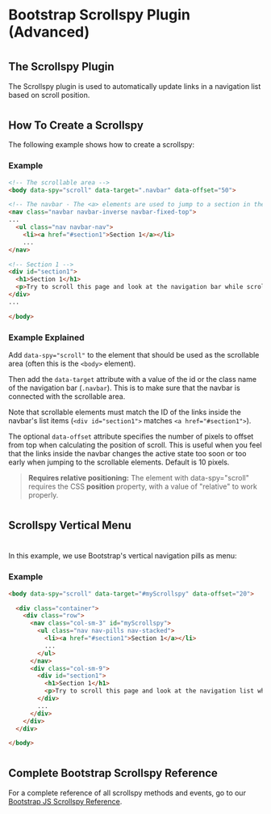 Bootstrap Scrollspy Plugin (Advanced)
=====================================

#  

The Scrollspy Plugin
--------------------

The Scrollspy plugin is used to automatically update links in a navigation list based on scroll position.

#  

#  

How To Create a Scrollspy
-------------------------

The following example shows how to create a scrollspy:

### Example

``` html
<!-- The scrollable area -->
<body data-spy="scroll" data-target=".navbar" data-offset="50">

<!-- The navbar - The <a> elements are used to jump to a section in the scrollable area -->
<nav class="navbar navbar-inverse navbar-fixed-top">
...
  <ul class="nav navbar-nav">
    <li><a href="#section1">Section 1</a></li>
    ...
</nav>

<!-- Section 1 -->
<div id="section1">
  <h1>Section 1</h1>
  <p>Try to scroll this page and look at the navigation bar while scrolling!</p>
</div>
...

</body>
```

### Example Explained

Add `data-spy="scroll"` to the element that should be used as the scrollable area (often this is the `<body>` element).

Then add the `data-target` attribute with a value of the id or the class name of the navigation bar (`.navbar`). This is to make sure that the navbar is connected with the scrollable area.

Note that scrollable elements must match the ID of the links inside the navbar's list items (`<div id="section1">` matches `<a href="#section1">`).

The optional `data-offset` attribute specifies the number of pixels to offset from top when calculating the position of scroll. This is useful when you feel that the links inside the navbar changes the active state too soon or too early when jumping to the scrollable elements. Default is 10 pixels.

> **Requires relative positioning:** The element with data-spy="scroll" requires the CSS **position** property, with a value of "relative" to work properly.

# 

Scrollspy Vertical Menu
-----------------------

# 

In this example, we use Bootstrap's vertical navigation pills as menu:

### Example

``` html
<body data-spy="scroll" data-target="#myScrollspy" data-offset="20">

  <div class="container">
    <div class="row">
      <nav class="col-sm-3" id="myScrollspy">
        <ul class="nav nav-pills nav-stacked">
          <li><a href="#section1">Section 1</a></li>
          ...
        </ul>
      </nav>
      <div class="col-sm-9">
        <div id="section1">
          <h1>Section 1</h1>
          <p>Try to scroll this page and look at the navigation list while scrolling!</p>
        </div>
        ...
      </div>
    </div>
  </div>

</body>
```

#  

Complete Bootstrap Scrollspy Reference
--------------------------------------

For a complete reference of all scrollspy methods and events, go to our [Bootstrap JS Scrollspy Reference](https://www.w3schools.com/bootstrap/bootstrap_ref_js_scrollspy.asp).